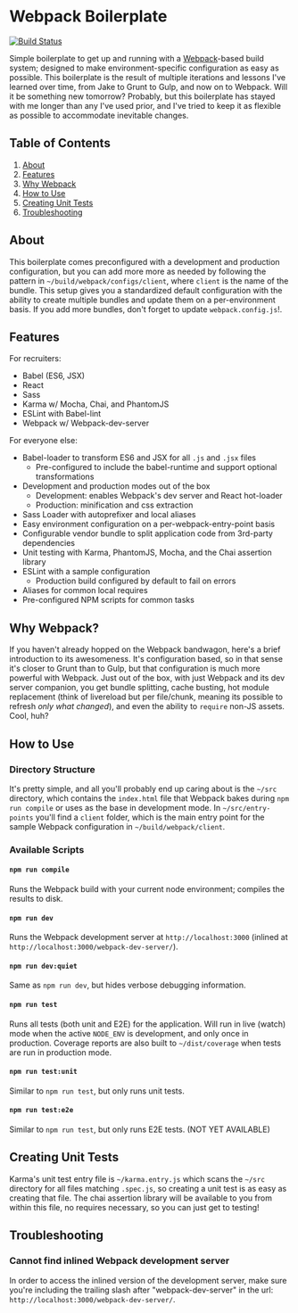 Webpack Boilerplate
===================

[![Build Status](https://travis-ci.org/davezuko/webpack-boilerplate.svg?branch=master)](https://travis-ci.org/davezuko/webpack-boilerplate/)

Simple boilerplate to get up and running with a [Webpack](http://webpack.github.io/)-based build system; designed to make environment-specific configuration as easy as possible. This boilerplate is the result of multiple iterations and lessons I've learned over time, from Jake to Grunt to Gulp, and now on to Webpack. Will it be something new tomorrow? Probably, but this boilerplate has stayed with me longer than any I've used prior, and I've tried to keep it as flexible as possible to accommodate inevitable changes.

Table of Contents
-----------------
1. [About](#about)
1. [Features](#features)
1. [Why Webpack](#why-webpack)
1. [How to Use](#how-to-use)
1. [Creating Unit Tests](#creating-unit-tests)
1. [Troubleshooting](#troubleshooting)

About
-----
This boilerplate comes preconfigured with a development and production configuration, but you can add more more as needed by following the pattern in `~/build/webpack/configs/client`, where `client` is the name of the bundle. This setup gives you a standardized default configuration with the ability to create multiple bundles and update them on a per-environment basis. If you add more bundles, don't forget to update `webpack.config.js`!.

Features
--------

For recruiters:
 * Babel (ES6, JSX)
 * React
 * Sass
 * Karma w/ Mocha, Chai, and PhantomJS
 * ESLint with Babel-lint
 * Webpack w/ Webpack-dev-server

For everyone else:

* Babel-loader to transform ES6 and JSX for all `.js` and `.jsx` files
  * Pre-configured to include the babel-runtime and support optional transformations
* Development and production modes out of the box
  * Development: enables Webpack's dev server and React hot-loader
  * Production: minification and css extraction
* Sass Loader with autoprefixer and local aliases
* Easy environment configuration on a per-webpack-entry-point basis
* Configurable vendor bundle to split application code from 3rd-party dependencies
* Unit testing with Karma, PhantomJS, Mocha, and the Chai assertion library
* ESLint with a sample configuration
  * Production build configured by default to fail on errors
* Aliases for common local requires
* Pre-configured NPM scripts for common tasks

Why Webpack?
------------

If you haven't already hopped on the Webpack bandwagon, here's a brief introduction to its awesomeness. It's configuration based, so in that sense it's closer to Grunt than to Gulp, but that configuration is much more powerful with Webpack. Just out of the box, with just Webpack and its dev server companion, you get bundle splitting, cache busting, hot module replacement (think of livereload but per file/chunk, meaning its possible to refresh _only what changed_), and even the ability to `require` non-JS assets. Cool, huh?

How to Use
----------

### Directory Structure

It's pretty simple, and all you'll probably end up caring about is the `~/src` directory, which contains the `index.html` file that Webpack bakes during `npm run compile` or uses as the base in development mode. In `~/src/entry-points` you'll find a `client` folder, which is the main entry point for the sample Webpack configuration in `~/build/webpack/client`.

### Available Scripts

#### `npm run compile`
Runs the Webpack build with your current node environment; compiles the results to disk.

#### `npm run dev`
Runs the Webpack development server at `http://localhost:3000` (inlined at `http://localhost:3000/webpack-dev-server/`).

#### `npm run dev:quiet`
Same as `npm run dev`, but hides verbose debugging information.

#### `npm run test`
Runs all tests (both unit and E2E) for the application. Will run in live (watch) mode when the active `NODE_ENV` is development, and only once in production. Coverage reports are also built to `~/dist/coverage` when tests are run in production mode.

#### `npm run test:unit`
Similar to `npm run test`, but only runs unit tests.

#### `npm run test:e2e`
Similar to `npm run test`, but only runs E2E tests. (NOT YET AVAILABLE)

Creating Unit Tests
-------------------

Karma's unit test entry file is `~/karma.entry.js` which scans the `~/src` directory for all files matching `.spec.js`, so creating a unit test is as easy as creating that file. The chai assertion library will be available to you from within this file, no requires necessary, so you can just get to testing!

Troubleshooting
---------------

### Cannot find inlined Webpack development server
In order to access the inlined version of the development server, make sure you're including the trailing slash after "webpack-dev-server" in the url: `http://localhost:3000/webpack-dev-server/`.

